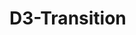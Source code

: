 # D3-Transition

<script type="text/javascript">

// Width and height of the SVG object
	let w = 400;
	let h = 175;
	
//Make an SVG Container
var svgContainer = d3.select("div#main")
		.append("svg")
		.attr("width", 400)
		.attr("height", 200)
		.style("border-color", "black")
		.style("border-style", "solid")
		.style("border-width", "0.25px");
		
// Draw the Rectangle
var rectangle = svgContainer.append("rect")
		.attr("x", 50)
		.attr("y", 50)
		.attr("width", 50)
		.attr("height", 50);
		
// Set up the reset button to move it back to 50,50
d3.select("#reset").on("click", function() {
rectangle
		.transition()
		.attr("x", 50)
		.attr("y", 50);
});

d3.select("#start").on("click", function() {
	rectangle
	.transition(); // 
		});
